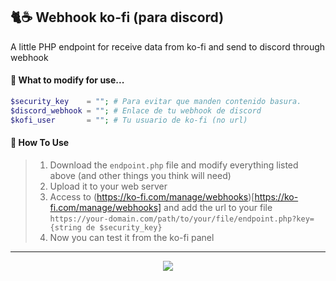 ## 🐈☕ Webhook ko-fi (para discord) 
A little PHP endpoint for receive data from ko-fi and send to discord through webhook


#### 🔗 What to modify for use...
```php
$security_key    = ""; # Para evitar que manden contenido basura.
$discord_webhook = ""; # Enlace de tu webhook de discord
$kofi_user       = ""; # Tu usuario de ko-fi (no url)
```


#### 📒 How To Use
> 1. Download the `endpoint.php` file and modify everything listed above (and other things you think will need)
> 2. Upload it to your web server
> 3. Access to (https://ko-fi.com/manage/webhooks)[https://ko-fi.com/manage/webhooks] and add the url to your file `https://your-domain.com/path/to/your/file/endpoint.php?key={string de $security_key}`
> 4. Now you can test it from the ko-fi panel



-----

<p align="center">
  <a href="https://kuroneko.im" target="_blank">
    <img src="https://kuroneko.im/assets/github_logo.png">
  </a>
</p>
